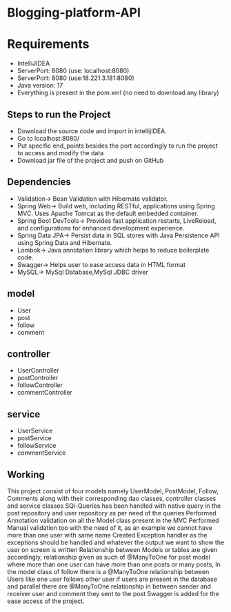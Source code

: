 # Blogging-platform-API
# Requirements
* IntelliJIDEA
* ServerPort: 8080 (use: localhost:8080)
* ServerPort: 8080 (use:18.221.3.181:8080)
* Java version: 17
* Everything is present in the pom.xml (no need to download any library)

## Steps to run the Project
* Download the source code and import in intellijIDEA.
* Go to localhost:8080/
* Put specific end_points besides the port accordingly to run the project to access and modify the data
* Download jar file of the project and push on GitHub
## Dependencies
* Validation-> Bean Validation with Hibernate validator.
* Spring Web-> Build web, including RESTful, applications using Spring MVC. Uses Apache Tomcat as the default embedded container.
*  Spring Boot DevTools-> Provides fast application restarts, LiveReload, and configurations for enhanced development experience.
* Spring Data JPA-> Persist data in SQL stores with Java Persistence API using Spring Data and Hibernate.
* Lombok-> Java annotation library which helps to reduce boilerplate code.
* Swagger-> Helps user to ease access data in HTML format
* MySQL-> MySql Database,MySql JDBC driver

## model
* User
* post
* follow
* comment
## controller
* UserController
* postController
* followController
* commentController

## service
* UserService
* postService
* followService
* commentService



## Working
This project consist of four models namely UserModel, PostModel, Follow, Comments along with their corresponding dao classes, controller classes and service classes
SQl-Queries has been handled with native query in the post repository and user repository as per need of the queries
Performed Annotation validation on all the Model class present in the MVC
Performed Manual validation too with the need of it, as an example we cannot have more than one user with same name
Created Exception handler as the exceptions should be handled and whatever the output we want to show the user on screen is written
Relationship between Models or tables are given accordingly, relationship given as such of @ManyToOne for post model where more than one user can have more than one posts or many posts, In the model class of follow there is a @ManyToOne relationship between Users like one user follows other user if users are present in the database and parallel there are @ManyToOne relationship in between sender and receiver user and comment they sent to the post
Swagger is added for the ease access of the project.

